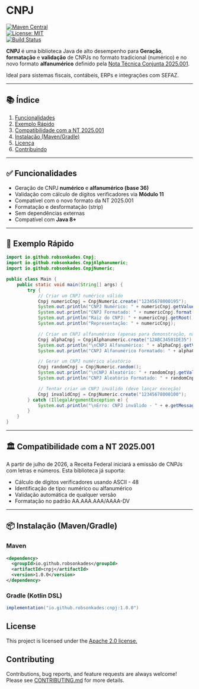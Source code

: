 # CNPJ

[![Maven Central](https://img.shields.io/maven-central/v/io.github.robsonkades/cnpj)](https://search.maven.org/artifact/io.github.robsonkades/cnpj)  
[![License: MIT](https://img.shields.io/badge/License-MIT-blue.svg)](https://opensource.org/licenses/MIT)  
[![Build Status](https://github.com/robsonkades/cnpj/actions/workflows/maven.yml/badge.svg)](https://github.com/robsonkades/cnpj/actions)

**CNPJ** é uma biblioteca Java de alto desempenho para **Geração**, **formatação** e **validação** de CNPJs no formato tradicional (numérico) e no novo formato **alfanumérico** definido pela [Nota Técnica Conjunta 2025.001](https://www.gov.br/receitafederal/).

Ideal para sistemas fiscais, contábeis, ERPs e integrações com SEFAZ.

---

## 📚 Índice

1. [Funcionalidades](#funcionalidades)
2. [Exemplo Rápido](#exemplo-rápido)
3. [Compatibilidade com a NT 2025.001](#compatibilidade-com-a-nt-2025001)
4. [Instalação (Maven/Gradle)](#instalação-mavengradle)
5. [Licença](#licença)
6. [Contribuindo](#contribuindo)

---

## ✅ Funcionalidades

- Geração de CNPJ **numérico** e **alfanumérico (base 36)**
- Validação com cálculo de dígitos verificadores via **Módulo 11**
- Compatível com o novo formato da NT 2025.001
- Formatação e desformatação (strip)
- Sem dependências externas
- Compatível com **Java 8+**

---

## 🚀 Exemplo Rápido

```java
import io.github.robsonkades.Cnpj;
import io.github.robsonkades.CnpjAlphanumeric;
import io.github.robsonkades.CnpjNumeric;

public class Main {
    public static void main(String[] args) {
        try {
            // Criar um CNPJ numérico válido
            Cnpj numericCnpj = CnpjNumeric.create("12345678000195");
            System.out.println("CNPJ Numérico: " + numericCnpj.getValue());
            System.out.println("CNPJ Formatado: " + numericCnpj.format());
            System.out.println("Raiz do CNPJ: " + numericCnpj.getRoot());
            System.out.println("Representação: " + numericCnpj);

            // Criar um CNPJ alfanumérico (apenas para demonstração, não padrão no Brasil)
            Cnpj alphaCnpj = CnpjAlphanumeric.create("12ABC34501DE35");
            System.out.println("\nCNPJ Alfanumérico: " + alphaCnpj.getValue());
            System.out.println("CNPJ Alfanumérico Formatado: " + alphaCnpj.format());

            // Gerar um CNPJ numérico aleatório
            Cnpj randomCnpj = CnpjNumeric.random();
            System.out.println("\nCNPJ Aleatório: " + randomCnpj.getValue());
            System.out.println("CNPJ Aleatório Formatado: " + randomCnpj.format());

            // Tentar criar um CNPJ inválido (deve lançar exceção)
            Cnpj invalidCnpj = CnpjNumeric.create("12345678000100");
        } catch (IllegalArgumentException e) {
            System.out.println("\nErro: CNPJ inválido - " + e.getMessage());
        }
    }
}
```

---

## 🏛️ Compatibilidade com a NT 2025.001

A partir de julho de 2026, a Receita Federal iniciará a emissão de CNPJs com letras e números.
Esta biblioteca já suporta:
- Cálculo de dígitos verificadores usando ASCII - 48
- Identificação de tipo: numérico ou alfanumérico
- Validação automática de qualquer versão
- Formatação no padrão AA.AAA.AAA/AAAA-DV

---

## 📦 Instalação (Maven/Gradle)

### Maven

```xml
<dependency>
  <groupId>io.github.robsonkades</groupId>
  <artifactId>cnpj</artifactId>
  <version>1.0.0</version>
</dependency>
```

### Gradle (Kotlin DSL)

```gradle
implementation("io.github.robsonkades:cnpj:1.0.0")
```

## License

This project is licensed under the [Apache 2.0 license.](https://www.apache.org/licenses/LICENSE-2.0.html)

## Contributing

Contributions, bug reports, and feature requests are always welcome! Please see [CONTRIBUTING.md](./CONTRIBUTING.md) for more details.